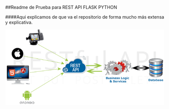 ##Readme de Prueba para REST API FLASK PYTHON

####Aqui explicamos de que va el repositorio de forma mucho más extensa y explicativa.



![Cloud Alter Text GIF](https://github.com/AlbnRdzMdz/Rest_API_FLASK_UDEMY/blob/master/imagenesRepo/gifRestAPI.gif)
